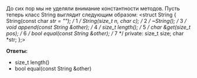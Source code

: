 До сих пор мы не уделяли внимание константности методов. Пусть теперь класс String выглядит следующим образом:
<struct String {
    String(const char *str = "");            /* 1 */
    String(size_t n,  char c);               /* 2 */
    ~String();                               /* 3 */
    void append(const String &other);        /* 4 */
    size_t length();                         /* 5 */
    char &get(size_t pos);                   /* 6 */
    bool equal(const String &other);         /* 7 */
private:
    size_t size;
    char *str;
};>


**Ответы:**
* size_t length()
* bool equal(const String &other)